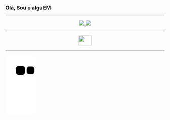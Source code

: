 ### Olá, Sou o alguEM

---

<div align="center">
  <a href="https://github.com/alguEM089">
  <img height="180em" src="https://github-readme-stats.vercel.app/api?username=alguEM089&show_icons=true&theme=dark&include_all_commits=true&count_private=true&icon_color=1339ab&bg_color=000000"/>
  <img height="180em" src="https://github-readme-stats.vercel.app/api/top-langs/?username=alguEM089&layout=compact&langs_count=7&icon_color=1339ab&theme=dark&bg_color=000000"/>
</div>

---

<div align="center">
  <img height="30" width="40" src="https://cdn.jsdelivr.net/gh/devicons/devicon/icons/godot/godot-original.svg" />
</div>
  
---
  
![snake gif](https://github.com/alguEM089/alguEM089/blob/output/github-contribution-grid-snake.svg)
